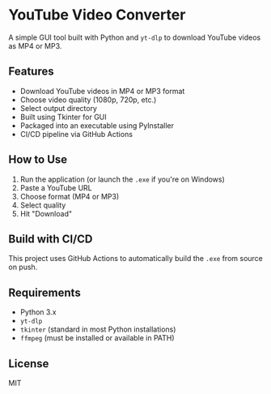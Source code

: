 # YouTube Video Converter

A simple GUI tool built with Python and `yt-dlp` to download YouTube videos as MP4 or MP3.

## Features

- Download YouTube videos in MP4 or MP3 format
- Choose video quality (1080p, 720p, etc.)
- Select output directory
- Built using Tkinter for GUI
- Packaged into an executable using PyInstaller
- CI/CD pipeline via GitHub Actions

## How to Use

1. Run the application (or launch the `.exe` if you're on Windows)
2. Paste a YouTube URL
3. Choose format (MP4 or MP3)
4. Select quality
5. Hit "Download"

## Build with CI/CD

This project uses GitHub Actions to automatically build the `.exe` from source on push.

## Requirements

- Python 3.x
- `yt-dlp`
- `tkinter` (standard in most Python installations)
- `ffmpeg` (must be installed or available in PATH)

## License

MIT
